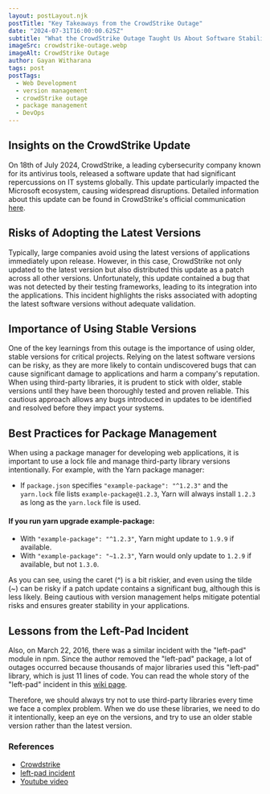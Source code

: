 ```yaml
---
layout: postLayout.njk
postTitle: "Key Takeaways from the CrowdStrike Outage"
date: "2024-07-31T16:00:00.625Z"
subtitle: "What the CrowdStrike Outage Taught Us About Software Stability"
imageSrc: crowdstrike-outage.webp
imageAlt: CrowdStrike Outage
author: Gayan Witharana
tags: post
postTags:
  - Web Development
  - version management  
  - crowdStrike outage
  - package management
  - DevOps
---
```


## Insights on the CrowdStrike Update
On 18th of July 2024, CrowdStrike, a leading cybersecurity company known for its antivirus tools, released a software update that had significant repercussions on IT systems globally. This update particularly impacted the Microsoft ecosystem, causing widespread disruptions. Detailed information about this update can be found in CrowdStrike's official communication [here](https://www.crowdstrike.com/blog/to-our-customers-and-partners).

## Risks of Adopting the Latest Versions
Typically, large companies avoid using the latest versions of applications immediately upon release. However, in this case, CrowdStrike not only updated to the latest version but also distributed this update as a patch across all other versions. Unfortunately, this update contained a bug that was not detected by their testing frameworks, leading to its integration into the applications. This incident highlights the risks associated with adopting the latest software versions without adequate validation.

## Importance of Using Stable Versions
One of the key learnings from this outage is the importance of using older, stable versions for critical projects. Relying on the latest software versions can be risky, as they are more likely to contain undiscovered bugs that can cause significant damage to applications and harm a company's reputation. When using third-party libraries, it is prudent to stick with older, stable versions until they have been thoroughly tested and proven reliable. This cautious approach allows any bugs introduced in updates to be identified and resolved before they impact your systems.

## Best Practices for Package Management
When using a package manager for developing web applications, it is important to use a lock file and manage third-party library versions intentionally. For example, with the Yarn package manager:

* If `package.json` specifies `"example-package": "^1.2.3"` and the `yarn.lock` file lists `example-package@1.2.3`, Yarn will always install `1.2.3` as long as the `yarn.lock` file is used.
#### If you run **yarn upgrade example-package**:
  * With `"example-package": "^1.2.3"`, Yarn might update to `1.9.9` if available.
  * With `"example-package": "~1.2.3"`, Yarn would only update to `1.2.9` if available, but not `1.3.0`.

As you can see, using the caret (^) is a bit riskier, and even using the tilde (~) can be risky if a patch update contains a significant bug, although this is less likely. Being cautious with version management helps mitigate potential risks and ensures greater stability in your applications.

## Lessons from the Left-Pad Incident
Also, on March 22, 2016, there was a similar incident with the "left-pad" module in npm. Since the author removed the "left-pad" package, a lot of outages occurred because thousands of major libraries used this "left-pad" library, which is just 11 lines of code. You can read the whole story of the "left-pad" incident in this [wiki page](https://en.wikipedia.org/wiki/Npm_left-pad_incident).

Therefore, we should always try not to use third-party libraries every time we face a complex problem. When we do use these libraries, we need to do it intentionally, keep an eye on the versions, and try to use an older stable version rather than the latest version.


### References

- [Crowdstrike](https://www.crowdstrike.com/blog/to-our-customers-and-partners)
- [left-pad incident](https://en.wikipedia.org/wiki/Npm_left-pad_incident)
- [Youtube video](https://www.youtube.com/watch?v=w9CzkaT6xcI&pp=ygUed2ViIGRldiBzaW1wbGlmaWVkIGNyb3dkc3RyaWtl)
